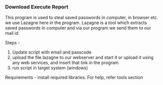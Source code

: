 ### Download Execute Report

This program is used to steal saved passwords in computer, in browser etc.  
we use Lazagne here in the program. Lazagne is a tool which extracts saved passwords in computer and via our program we send them to our mail id   

Steps -  
1. Update script with email and passcode  
2. upload the file lazagne to our webserver and start it or upload it using any web services, and insert that link in the program  
3. run script in target system (windows)  

Requirements - install required libraries. For help, refer tools section
